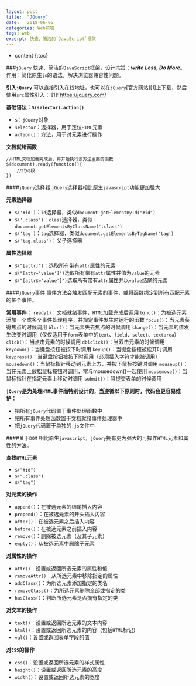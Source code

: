 ```yaml
---
layout: post
title:  "JQuery"
date:   2018-06-06
categories: Web前端
tags: web
excerpt: 快速、简洁的`JavaScript`框架
---
```


* content
{:toc}

###`jQuery`
快速、简洁的`JavaScript`框架，设计宗旨：**_write Less, Do More_**。
作用：简化原生`js`的语法，解决浏览器兼容性问题。

**引入`jQuery`**
可以直接引入在线地址，也可以在`jQuery`[官方网站][1]上下载，然后使用`src`属性引入：
    <script src="jquery-3.3.1.js"></script>
  [1]: https://jquery.com/

**基础语法：`$(selector).action()`**
- `$`：`jQuery`对象
- `selector`：选择器，用于定位`HTML`元素
- `action()`：方法，用于对元素进行操作

**文档就绪函数**
```
//HTML文档加载完成后，再开始执行该方法里面的函数
$(document).ready(function(){
    //代码段
})
```

####`jQuery`选择器
`jQuery`选择器相比原生`javascript`功能更加强大

**元素选择器**
- `$('#id')`：`id`选择器，类似`document.getElementById("#id")`
- `$('.class')`：`class`选择器，类似`document.getElementsByClassName('.class')`
- `$('tag')`：`tag`选择器，类似`document.getElementsByTagName('tag')`
- `$('tag.class')`：父子选择器

**属性选择器**
- `$("[attr]")`：选取所有带有`attr`属性的元素
- `$("[attr='value']")`选取所有带有`attr`属性并值为`value`的元素
- `$("[attr$='value']")`选取所有带有`attr`属性并以`value`结尾的元素

####`jQuery`事件
事件方法会触发匹配元素的事件，或将函数绑定到所有匹配元素的某个事件。

**常用事件：**
`ready()`：文档就绪事件，`HTML`加载完成后调用
`bind()`：为被选元素添加一个或多个事件处理程序，并规定事件发生时运行的函数
`focus()`：当元素获得焦点的时候调用
`blur()`：当元素失去焦点的时候调用
`change()`：当元素的值发生改变时调用（仅仅适用于`form`表单中的`text`、`field`、`select`、`textarea`）
`click()`：当点击元素的时候调用
`dblclick()`：当双击元素的时候调用
`keydown()`：当键盘按钮被按下时调用
`keyup()`：当键盘按钮被松开时调用
`keypress()`：当键盘按钮被按下时调用（必须插入字符才能被调用）
`mousedown()`：当鼠标指针移动到元素上方，并按下鼠标按键时调用
`mouseup()`：当在元素上放松鼠标按钮时调用，常与mousedown()一起使用
`mousemove()`：当鼠标指针在指定元素上移动时调用
`submit()`：当提交表单的时候调用

**`jQuery`是为处理`HTML`事件而特别设计的，当遵循以下原则时，代码会更容易维护：**
- 把所有`jQuery`代码置于事件处理函数中
- 把所有事件处理函数置于文档就绪事件处理器中
- 把`jQuery`代码置于单独的`.js`文件中

####关于`DOM`
相比原生`javascript`，`jQuery`拥有更为强大的可操作`HTML`元素和属性的方法。

**查找`HTML`元素**
- `$("#id")`
- `$(".class")`
- `$("tag")`

**对元素的操作**
- `append()`：在被选元素的结尾插入内容
- `prepend()`：在被选元素的开头插入内容
- `after()`：在被选元素之后插入内容
- `before()`：在被选元素之前插入内容
- `remove()`：删除被选元素（及其子元素）
- `empty()`：从被选元素中删除子元素

**对属性的操作**
- `attr()`：设置或返回所选元素的属性和值
- `removeAttr()`：从所选元素中移除指定的属性
- `addClass()`：为所选元素添加指定的类名
- `removeClass()`：为所选元素删除全部或指定的类
- `hasClass()`：判断所选元素是否拥有指定的类

**对文本的操作**
- `text()`：设置或返回所选元素的文本内容
- `html()`：设置或返回所选元素的内容（包括`HTML`标记）
- `val()`：设置或返回表单字段的值

**对`CSS`的操作**
- `css()`：设置或返回所选元素的样式属性
- `height()`：设置或返回所选元素的高度
- `width()`：设置或返回所选元素的宽度




